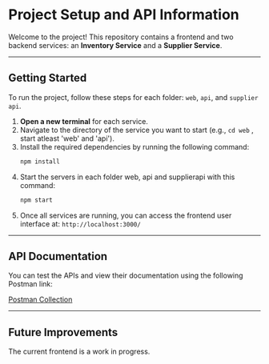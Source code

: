 # Project Setup and API Information

Welcome to the project! This repository contains a frontend and two backend services: an **Inventory Service** and a **Supplier Service**.

---

## Getting Started

To run the project, follow these steps for each folder: `web`, `api`, and `supplier api`.

1.  **Open a new terminal** for each service.
2.  Navigate to the directory of the service you want to start (e.g., `cd web` , start atleast 'web' and 'api').
3.  Install the required dependencies by running the following command:
    ```bash
    npm install
    ```
4.  Start the servers in each folder web, api and supplierapi with this command:
    ```bash
    npm start
    ```
5.  Once all services are running, you can access the frontend user interface at:
    `http://localhost:3000/`

---

## API Documentation

You can test the APIs and view their documentation using the following Postman link:

[Postman Collection](https://deol-satish-4889455.postman.co/workspace/Deol-Satish's-Workspace~e6ad1cba-aeb0-48d8-8f74-d7917576655a/collection/47331187-989de0c5-71fe-43be-9dd4-f62349eff946?action=share&source=copy-link&creator=47331187)

---

## Future Improvements

The current frontend is a work in progress.